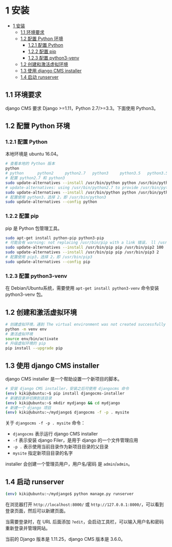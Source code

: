 # 1 安装

- [1 安装](#1-%e5%ae%89%e8%a3%85)
  - [1.1 环境要求](#11-%e7%8e%af%e5%a2%83%e8%a6%81%e6%b1%82)
  - [1.2 配置 Python 环境](#12-%e9%85%8d%e7%bd%ae-python-%e7%8e%af%e5%a2%83)
    - [1.2.1 配置 Python](#121-%e9%85%8d%e7%bd%ae-python)
    - [1.2.2 配置 pip](#122-%e9%85%8d%e7%bd%ae-pip)
    - [1.2.3 配置 python3-venv](#123-%e9%85%8d%e7%bd%ae-python3-venv)
  - [1.2 创建和激活虚拟环境](#12-%e5%88%9b%e5%bb%ba%e5%92%8c%e6%bf%80%e6%b4%bb%e8%99%9a%e6%8b%9f%e7%8e%af%e5%a2%83)
  - [1.3 使用 django CMS installer](#13-%e4%bd%bf%e7%94%a8-django-cms-installer)
  - [1.4 启动 runserver](#14-%e5%90%af%e5%8a%a8-runserver)

## 1.1 环境要求

django CMS 要求 Django >=1.11，Python 2.7/>=3.3。下面使用 Python3。

## 1.2 配置 Python 环境

### 1.2.1 配置 Python

本地环境是 ubuntu 16.04。

```sh
# 查看本地的 Python 版本
python
# python      python2     python2.7   python3     python3.5   python3.5m  python3m
# 配置 python2.7 和 python3
sudo update-alternatives --install /usr/bin/python python /usr/bin/python2.7 100
# update-alternatives: using /usr/bin/python2.7 to provide /usr/bin/python (python) in auto mode
sudo update-alternatives --install /usr/bin/python python /usr/bin/python3 2
# 配置使用 python3，选择 2，即 /usr/bin/python3
sudo update-alternatives --config python
```

### 1.2.2 配置 pip

pip 是 Python 包管理工具。

```sh
sudo apt-get install python-pip python3-pip
# 可能会有 warning: not replacing /usr/bin/pip with a link 错误， ll /usr/bin/pip* 查看可知道 /usr/bin/pip 不是一个软链接，可以删除 /usr/bin/pip，再重新执行 --install 命令
sudo update-alternatives --install /usr/bin/pip pip /usr/bin/pip2 100
sudo update-alternatives --install /usr/bin/pip pip /usr/bin/pip3 2
# 配置使用 pip3，选择 2，即 /usr/bin/pip3
sudo update-alternatives --config pip
```

### 1.2.3 配置 python3-venv

在 Debian/Ubuntu系统，需要使用 `apt-get install python3-venv` 命令安装 python3-venv 包。

## 1.2 创建和激活虚拟环境

```sh
# 创建虚拟环境，遇到 The virtual environment was not created successfully because ensurepip is not availabl ... 错误，参考上述教程安装 python3-venv
python -m venv env
# 激活虚拟环境
source env/bin/activate
# 升级虚拟环境的 pip
pip install --upgrade pip
```

## 1.3 使用 django CMS installer

django CMS installer 是一个帮助设置一个新项目的脚本。

```sh
# 安装 django CMS installer，安装之后可使用 djangocms 命令
(env) kiki@ubuntu:~$ pip install djangocms-installer
# 新建目录并切换到该目录
(env) kiki@ubuntu:~$ mkdir mydjango && cd mydjango
# 新建一个 django 项目
(env) kiki@ubuntu:~/mydjango$ djangocms -f -p . mysite
```

关于 `djangocms -f -p . mysite` 命令：

- `djangocms` 表示运行 django CMS installer
- `-f` 表示安装 django Filer，是用于 django 的一个文件管理应用
- `-p .` 表示使用当前目录作为新项目目录的父目录
- `mysite` 指定新项目目录的名字

installer 会创建一个管理员用户，用户名/密码 是 `admin`/`admin`。

## 1.4 启动 runserver

```sh
(env) kiki@ubuntu:~/mydjango$ python manage.py runserver
```

在浏览器打开 `http://localhost:8000/` 或 `http://127.0.0.1:8000/`，可以看到登录页面，然后可以新建页面。

当需要登录时，在 URL 后面添加 `?edit`，会启动工具栏，可以输入用户名和密码重新登录并管理网站。

当前的 Django 版本是 1.11.25，django CMS 版本是 3.6.0。
